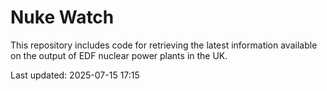 # Nuke Watch

This repository includes code for retrieving the latest information available on the output of EDF nuclear power plants in the UK.

Last updated: 2025-07-15 17:15